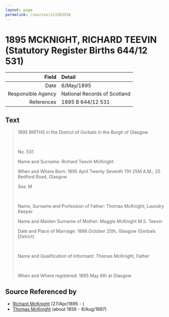 ```yaml
---
layout: page
permalink: /sources/s11563536
---
```


# 1895 MCKNIGHT, RICHARD TEEVIN (Statutory Register Births 644/12 531)

Field | Detail
---:|:---
Date | 6/May/1895
Responsible Agency | National Records of Scotland
References | 1895 B 644/12 531

## Text

> 1895 BIRTHS in the District of Gorbals in the Burgh of Glasgow
>
> <br/>
>
> No. 531
>
> Name and Surname: Richard Teevin McKnight
>
> When and Where Born: 1895 April Twenty Seventh 11H 25M A.M.; 25 Bedford Road, Glasgow
>
> Sex: M
>
> <br/>
>
> Name, Surname and Profession of Father: Thomas McKnight; Laundry Keeper
>
> Name and Maiden Surname of Mother: Maggie McKnight M.S. Teevin
>
> Date and Place of Marriage: 1886 October 25th, Glasgow (Gorbals District)
>
> <br/>
>
> Name and Qualification of Informant: Thomas McKnight, Father
>
> <br/>
>
> When and Where registered: 1895 May 6th at Glasgow
>

## Source Referenced by

* [Richard McKnight](../people/@33327416@-richard-mcknight-b1895-4-27-d.md) (27/Apr/1895 - )
* [Thomas McKnight](../people/@6387698@-thomas-mcknight-b1856-d1897-8-8.md) (about 1856 - 8/Aug/1897)
